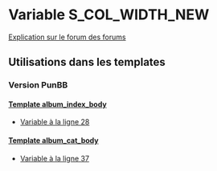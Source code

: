 # Variable S_COL_WIDTH_NEW
[Explication sur le forum des forums](http://forum.forumactif.com/t294113-listing-des-variables#S_COL_WIDTH_NEW)
## Utilisations dans les templates
### Version PunBB
#### [Template album_index_body](punbb/album_index_body.md)
* [Variable à la ligne 28](../punbb/album_index_body.tpl#L28)
#### [Template album_cat_body](punbb/album_cat_body.md)
* [Variable à la ligne 37](../punbb/album_cat_body.tpl#L37)